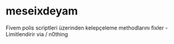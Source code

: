 # meseixdeyam
Fivem polis scriptleri üzerinden kelepçeleme methodlarını fixler - Limitlendirir
via / n0thing
